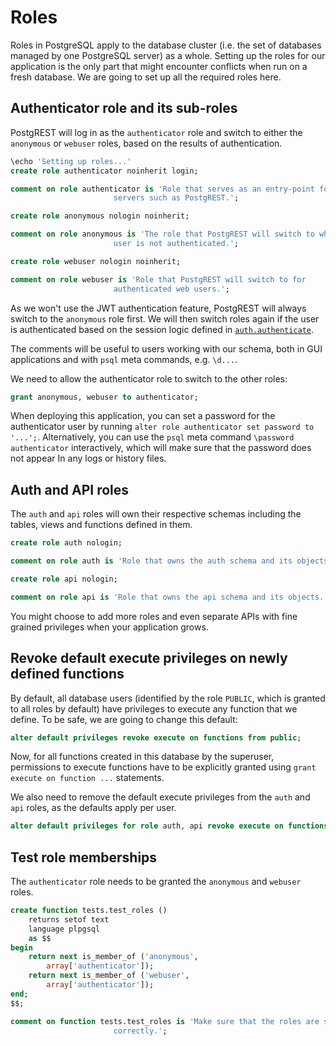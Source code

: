 # Roles

Roles in PostgreSQL apply to the database cluster (i.e. the set of databases
managed by one PostgreSQL server) as a whole. Setting up the roles for our
application is the only part that might encounter conflicts when run on a fresh
database. We are going to set up all the required roles here.

## Authenticator role and its sub-roles

PostgREST will log in as the `authenticator` role and switch to either the
`anonymous` or `webuser` roles, based on the results of authentication.

```sql
\echo 'Setting up roles...'
create role authenticator noinherit login;

comment on role authenticator is 'Role that serves as an entry-point for API
                       servers such as PostgREST.';

create role anonymous nologin noinherit;

comment on role anonymous is 'The role that PostgREST will switch to when a
                       user is not authenticated.';

create role webuser nologin noinherit;

comment on role webuser is 'Role that PostgREST will switch to for
                       authenticated web users.';

```

As we won't use the JWT authentication feature, PostgREST will always switch
to the `anonymous` role first. We will then switch roles again if the user
is authenticated based on the session logic defined in
[`auth.authenticate`](#authentication-hook).

The comments will be useful to users working with our schema, both in GUI
applications and with `psql` meta commands, e.g. `\d...`.

We need to allow the authenticator role to switch to the other roles:

```sql
grant anonymous, webuser to authenticator;

```

When deploying this application, you can set a password for the authenticator
user by running `alter role authenticator set password to '...';`.
Alternatively, you can use the `psql` meta command `\password authenticator`
interactively, which will make sure that the password does not appear In any
logs or history files.

## Auth and API roles

The `auth` and `api` roles will own their respective schemas including the
tables, views and functions defined in them.

```sql
create role auth nologin;

comment on role auth is 'Role that owns the auth schema and its objects.';

create role api nologin;

comment on role api is 'Role that owns the api schema and its objects.';

```

You might choose to add more roles and even separate APIs with fine grained
privileges when your application grows.

## Revoke default execute privileges on newly defined functions

By default, all database users (identified by the role `PUBLIC`, which is
granted to all roles by default) have privileges to execute any function that
we define. To be safe, we are going to change this default:

```sql
alter default privileges revoke execute on functions from public;

```

Now, for all functions created in this database by the superuser, permissions
to execute functions have to be explicitly granted using `grant execute on function ...` statements.

We also need to remove the default execute privileges from the `auth` and `api`
roles, as the defaults apply per user.

```sql
alter default privileges for role auth, api revoke execute on functions from public;

```

## Test role memberships

The `authenticator` role needs to be granted the `anonymous` and `webuser`
roles.

```sql
create function tests.test_roles ()
    returns setof text
    language plpgsql
    as $$
begin
    return next is_member_of ('anonymous',
        array['authenticator']);
    return next is_member_of ('webuser',
        array['authenticator']);
end;
$$;

comment on function tests.test_roles is 'Make sure that the roles are set up
                       correctly.';

```
